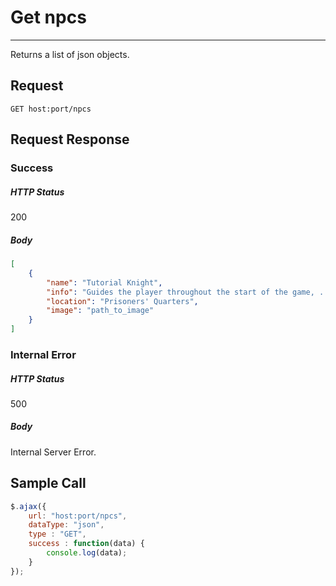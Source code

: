 # Get npcs
---

Returns a list of json objects.

## Request

`GET host:port/npcs`

## Request Response

### Success

##### HTTP Status

200

##### Body

```json
[
    {
        "name": "Tutorial Knight",
        "info": "Guides the player throughout the start of the game, ...",
        "location": "Prisoners' Quarters",
        "image": "path_to_image"
    }
]
```

### Internal Error

##### HTTP Status

500

##### Body

Internal Server Error.

## Sample Call

```javascript
$.ajax({
    url: "host:port/npcs",
    dataType: "json",
    type : "GET",
    success : function(data) {
        console.log(data);
    }
});
```
